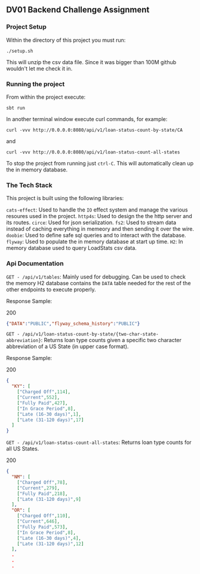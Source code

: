 ## DV01 Backend Challenge Assignment

### Project Setup
Within the directory of this project you must run:

`./setup.sh`

This will unzip the csv data file. Since it was bigger than 100M github wouldn't let me check it in.

### Running the project
From within the project execute:

`sbt run`

In another terminal window execute curl commands, for example:

`curl -vvv http://0.0.0.0:8080/api/v1/loan-status-count-by-state/CA`

and

`curl -vvv http://0.0.0.0:8080/api/v1/loan-status-count-all-states`

To stop the project from running just `ctrl-C`. This will automatically clean up the in memory database.

### The Tech Stack
This project is built using the following libraries:

`cats-effect`: Used to handle the `IO` effect system and manage the various resoures used in the project.
`http4s`: Used to design the the http server and its routes.
`circe`: Used for json serialization.
`fs2`: Used to stream data instead of caching everything in memeory and then sending it over the wire.
`doobie`: Used to define safe sql queries and to interact with the database.
`flyway`: Used to populate the in memory database at start up time.
`H2`: In memory database used to query LoadStats csv data.

### Api Documentation

`GET - /api/v1/tables`: Mainly used for debugging. Can be used to check the memory H2 database contains the `DATA` table needed for the rest of the other endpoints to execute properly.

Response Sample:

200
```json
{"DATA":"PUBLIC","flyway_schema_history":"PUBLIC"}
```

`GET - /api/v1/loan-status-count-by-state/{two-char-state-abbreviation}`: Returns loan type counts given a specific two character abbreviation of a US State (in upper case format).

Response Sample:

200
```json
{
  "KY": [
    ["Charged Off",114],
    ["Current",552],
    ["Fully Paid",427],
    ["In Grace Period",8],
    ["Late (16-30 days)",1],
    ["Late (31-120 days)",17]
  ]
}
```

`GET - /api/v1/loan-status-count-all-states`: Returns loan type counts for all US States.

200
```json
{
  "NM": [
    ["Charged Off",78],
    ["Current",279],
    ["Fully Paid",218],
    ["Late (31-120 days)",9]
  ],
  "OR": [
    ["Charged Off",110],
    ["Current",646],
    ["Fully Paid",573],
    ["In Grace Period",8],
    ["Late (16-30 days)",4],
    ["Late (31-120 days)",12]
  ],
  .
  .
  .
```


